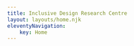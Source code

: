 ```yaml
---
title: Inclusive Design Research Centre
layout: layouts/home.njk
eleventyNavigation:
    key: Home
---
```


